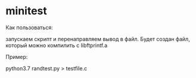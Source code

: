 # minitest

Как пользоваться:

запускаем скрипт и перенаправляем вывод в файл. Будет создан файл, который можно компилить с libftprintf.a

Пример:

python3.7 randtest.py > testfile.c
